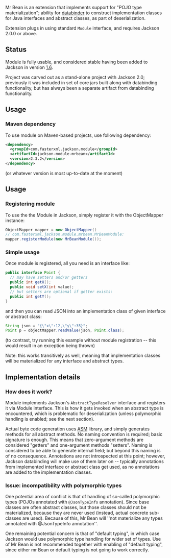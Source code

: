 Mr Bean is an extension that implements support for "POJO type materialization";
ability for [databinder](jackson-databind) to construct implementation classes for Java interfaces and abstract classes, as part of deserialization.

Extension plugs in using standard `Module` interface, and requires Jackson 2.0.0 or above.

## Status

Module is fully usable, and considered stable having been added to Jackson in version [1.6](http://wiki.fasterxml.com/JacksonRelease16).

Project was carved out as a stand-alone project with Jackson 2.0; previously it was included in set of core jars built along with databinding functionality, but has always been a separate artifact from databinding functionality.

## Usage

### Maven dependency

To use module on Maven-based projects, use following dependency:

```xml
<dependency>
  <groupId>com.fasterxml.jackson.module</groupId>
  <artifactId>jackson-module-mrbean</artifactId>
  <version>2.3.2</version>
</dependency>
```

(or whatever version is most up-to-date at the moment)

## Usage

### Registering module

To use the the Module in Jackson, simply register it with the ObjectMapper instance:

```java
ObjectMapper mapper = new ObjectMapper()
// com.fasterxml.jackson.module.mrbean.MrBeanModule:
mapper.registerModule(new MrBeanModule());
```

### Simple usage

Once module is registered, all you need is an interface like:

```java
public interface Point {
  // may have setters and/or getters
  public int getX();
  public void setX(int value);
  // but setters are optional if getter exists:
  public int getY();
}
```

and then you can read JSON into an implementation class of given interface or abstract class:

```java
String json = "{\"x\":12,\"y\":35}";
Point p = objectMapper.readValue(json, Point.class);
```

(to contrast, try running this example without module registration -- this would result in an exception being thrown)

Note: this works transitively as well, meaning that implementation classes will be materialized for any interface and abstract types.

## Implementation details

### How does it work?

Module implements Jackson's `AbstractTypeResolver` interface and registers it via Module interface. This is how it gets invoked when an abstract type is encountered, which is problematic for deserialization (unless polymorphic handling is enabled; see the next section).

Actual byte code generation uses [ASM](http://asm.ow2.org/) library, and simply generates methods for all abstract methods.
No naming convention is required; basic signature is enough. This means that zero-argument methods are considered "getters" and one-argument methods "setters".
Naming is considered to be able to generate internal field; but beyond this naming is of no consequence.
Annotations are not introspected at this point; however, Jackson databinding will make use of them later on -- typically annotations from implemented interface or abstract class get used, as no annotations are added to the implementation classes.

### Issue: incompatibility with polymorphic types

One potential area of conflict is that of handling of so-called polymorphic types (POJOs annotated with `@JsonTypeInfo` annotation).
Since base classes are often abstract classes, but those classes should not be materialized, because they are never used (instead, actual concrete sub-classes are used).
Because of this, Mr Bean will ''not materialize any types annotated with @JsonTypeInfo annotation''.

One remaining potential concern is that of "default typing", in which case Jackson would use polymorphic type handling for wider set of types.
Use of Mr Bean is not recommended together with enabling of "default typing", since either mr Bean or default typing is not going to work correctly.
